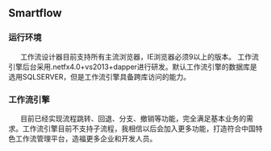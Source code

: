 ﻿## Smartflow
### 运行环境
&nbsp;&nbsp; &nbsp;&nbsp; 工作流设计器目前支持所有主流浏览器，IE浏览器必须9以上的版本。 工作流引擎后台采用.netfx4.0+vs2013+dapper进行研发。默认工作流引擎的数据库是选用SQLSERVER，但是工作流引擎具备跨库访问的能力。
### 工作流引擎
&nbsp;&nbsp; &nbsp;&nbsp; 目前已经实现流程跳转、回退、分支、撤销等功能，完全满足基本业务的需求。工作流引擎目前不支持子流程，我相信以后会加入更多功能，打造符合中国特色工作流管理平台，造福更多企业和开发人员。